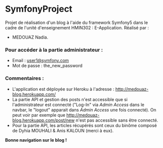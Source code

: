 # SymfonyProject

Projet de réalisation d'un blog à l'aide du framework Symfony5 dans le cadre de l'unité d'enseignement HMIN302 : E-Application. Réalisé par :

  - MEDOUAZ Nadia.

### Pour accéder à la partie administrateur :

  - Email : user1@symfony.com
  - Mot de passe : the_new_password

### Commentaires :

  - L'application est déployée sur Heroku à l'adresse : http://medouaz-blog.herokuapp.com/
  - La partie API et gestion des posts n'est accessible que si l'administrateur est connecté ("Log-In" via *Admin Access* dans le navbar, le "logout" apparait dans *Admin Access* une fois connecté). On peut voir par exemple que http://medouaz-blog.herokuapp.com/post/new n'est pas accessible sans être connecté.
  - Pour la partie API, les articles récupérés sont ceux du binôme composé de Dyhia MOUHALI & Anis KALOUN (merci à eux).
  
**Bonne navigation sur le blog !**